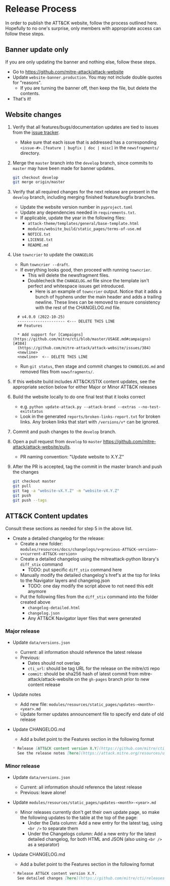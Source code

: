 # Release Process

In order to publish the ATT&CK website, follow the process outlined here.
Hopefully to no one's surprise, only members with appropriate access can follow these steps.

## Banner update only

If you are only updating the banner and nothing else, follow these steps.

* Go to <https://github.com/mitre-attack/attack-website>
* Update `website-banner.production`. You may not include double quotes for "reasons".
  * If you are turning the banner off, then keep the file, but delete the contents.
* That's it!

## Website changes

1. Verify that all features/bugs/documentation updates are tied to issues from the [issue tracker](https://github.com/mitre-attack/attack-website/issues).

    * Make sure that each issue that is addressed has a corresponding `<issue-#>.[feature | bugfix | doc | misc]` in the `newsfragments/` directory.

2. Merge the `master` branch into the `develop` branch, since commits to `master` may have been made for banner updates.

    ```bash
    git checkout develop
    git merge origin/master
    ```

3. Verify that all required changes for the next release are present in the `develop` branch, including merging finished feature/bugfix branches.

    * Update the website version number in `pyproject.toml`
    * Update any dependencies needed in `requirements.txt`.
    * If applicable, update the year in the following files:
        * `attack-theme/templates/general/base-template.html`
        * `modules/website_build/static_pages/terms-of-use.md`
        * `NOTICE.txt`
        * `LICENSE.txt`
        * `README.md`

4. Use `towncrier` to update the `CHANGELOG`

     * Run `towncrier --draft`.
     * If everything looks good, then proceed with running `towncrier`.
         * This will delete the newsfragment files.
         * Doublecheck the `CHANGELOG.md` file since the template isn't perfect and whitespace issues get introduced.
             * Here is an example of `towncrier` output.
               Notice that it adds a bunch of hyphens under the main header and adds a trailing newline.
               These lines can be removed to ensure consistency with the rest of the CHANGELOG.md file.

      ```text
        # v4.0.0 (2022-10-25)
        --------------------- <--- DELETE THIS LINE
        ## Features

        * Add support for [Campaigns](https://github.com/mitre/cti/blob/master/USAGE.md#campaigns) [#384]
        (https://github.com/mitre-attack/attack-website/issues/384)
        <newline>
        <newline>  <-- DELETE THIS LINE
      ```

    * Run `git status`, then stage and commit changes to `CHANGELOG.md` and removed files from `newsfragments/`.

5. If this website build includes ATT&CK/STIX content updates, see the appropriate section below for either Major or Minor ATT&CK releases

6. Build the website locally to do one final test that it looks correct

    * e.g. `python update-attack.py --attack-brand --extras --no-test-exitstatus`
    * Look in the generated `reports/broken-links-report.txt` for broken links.
      Any broken links that start with `/versions/v*` can be ignored.

7. Commit and push changes to the `develop` branch.

8. Open a pull request from `develop` to `master` <https://github.com/mitre-attack/attack-website/pulls>.

    * PR naming convention: "Update website to X.Y.Z"

9. After the PR is accepted, tag the commit in the master branch and push the changes

    ```bash
    git checkout master
    git pull
    git tag -a "website-vX.Y.Z" -m "website-vX.Y.Z"
    git push
    git push --tags
    ```

## ATT&CK Content updates

Consult these sections as needed for step 5 in the above list.

* Create a detailed changelog for the release:
  * Create a new folder: `modules/resources/docs/changelogs/v<previous-ATT&CK-version>-v<current-ATT&CK-version>`
  * Create a detailed changelog using the mitreattack-python library's `diff_stix` command
    * TODO: put specific `diff_stix` command here
  * Manually modify the detailed changelog's href's at the top for links to the Navigator layers and changelog.json
    * TODO: one day modify the script above to not need this edit anymore
  * Put the following files from the `diff_stix` command into the folder created above
    * `changelog-detailed.html`
    * `changelog.json`
    * Any ATT&CK Navigator layer files that were generated

### Major release

* Update `data/versions.json`
  * Current: all information should reference the latest release
  * Previous:
    * Dates should not overlap
    * `cti_url`: should be tag URL for the release on the mitre/cti repo
    * `commit`: should be sha256 hash of latest commit from mitre-attack/attack-website on the `gh-pages` branch prior to new content release
* Update notes
  * Add new file: `modules/resources/static_pages/updates-<month>-<year>.md`
  * Update former updates announcement file to specify end date of old release
* Update CHANGELOG.md
  * Add a bullet point to the Features section in the following format

  ```markdown
  * Release [ATT&CK content version X.Y](https://github.com/mitre/cti/releases/tag/ATT%26CK-vX.Y).
    See the release notes [here](https://attack.mitre.org/resources/updates/updates-<month>-<year>/).
  ```

### Minor release

* Update `data/versions.json`
  * Current: all information should reference the latest release
  * Previous: leave alone!
* Update `modules/resources/static_pages/updates-<month>-<year>.md`
  * Minor releases currently don't get their own update page, so make the following updates to the table at the top of the page:
    * Under the Data column: Add a new entry for the latest tag, using `<br />` to separate them
    * Under the Changelogs column: Add a new entry for the latest detailed changelog, for both HTML and JSON (also using `<br />` as a separator)
* Update CHANGELOG.md
  * Add a bullet point to the Features section in the following format

  ```markdown
  * Release ATT&CK content version X.Y.
    See detailed changes [here](https://github.com/mitre/cti/releases/tag/ATT%26CK-vX.Y).
  ```

